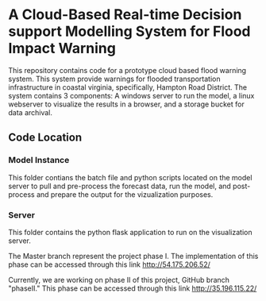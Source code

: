 # A Cloud-Based Real-time Decision support Modelling System for Flood Impact Warning 
This repository contains code for a prototype cloud based flood warning system. This system provide warnings for flooded transportation infrastructure in coastal virginia, specifically, Hampton Road District. 
The system contains 3 components: A windows server to run the model, a linux webserver to visualize the results in a browser, and a storage bucket for data archival.
## Code Location
### Model Instance
This folder contians the batch file and python scripts located on the model server to pull and pre-process the forecast data, run the model, and post-process and prepare the output for the vizualization purposes.
### Server
This folder contains the python flask application to run on the visualization server.

The Master branch represent the project phase I. The implementation of this phase can be accessed through this link http://54.175.206.52/

Currently, we are working on phase II of this project, GitHub branch "phaseII." This phase can be accessed through this link http://35.196.115.22/
